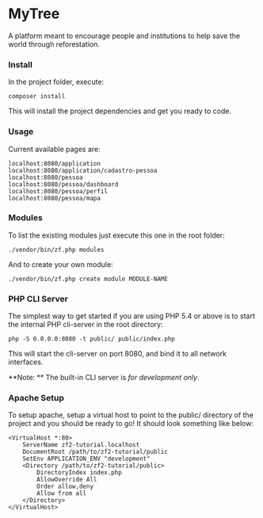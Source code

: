 # MyTree
A platform meant to encourage people and institutions to help save the world through reforestation.

### Install

In the project folder, execute:

    composer install

This will install the project dependencies and get you ready to code.

### Usage

Current available pages are:

    localhost:8080/application
    localhost:8080/application/cadastro-pessoa
    localhost:8080/pessoa
    localhost:8080/pessoa/dashboard
    localhost:8080/pessoa/perfil
    localhost:8080/pessoa/mapa


### Modules

To list the existing modules just execute this one in the root folder:

    ./vendor/bin/zf.php modules

And to create your own module:

    ./vendor/bin/zf.php create module MODULE-NAME

### PHP CLI Server

The simplest way to get started if you are using PHP 5.4 or above is to start the internal PHP cli-server in the root directory:

    php -S 0.0.0.0:8080 -t public/ public/index.php

This will start the cli-server on port 8080, and bind it to all network
interfaces.

**Note: ** The built-in CLI server is *for development only*.

### Apache Setup

To setup apache, setup a virtual host to point to the public/ directory of the
project and you should be ready to go! It should look something like below:

    <VirtualHost *:80>
        ServerName zf2-tutorial.localhost
        DocumentRoot /path/to/zf2-tutorial/public
        SetEnv APPLICATION_ENV "development"
        <Directory /path/to/zf2-tutorial/public>
            DirectoryIndex index.php
            AllowOverride All
            Order allow,deny
            Allow from all
        </Directory>
    </VirtualHost>

